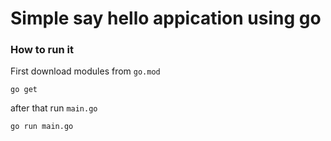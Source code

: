 # Simple say hello appication using go
### How to run it 
First download modules from `go.mod`
```shell
go get
```
after that run `main.go`
```shell
go run main.go
```